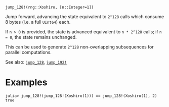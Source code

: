 ```
jump_128!(rng::Xoshiro, [n::Integer=1])
```

Jump forward, advancing the state equivalent to `2^128` calls which consume 8 bytes (i.e. a full `UInt64`) each.

If `n > 0` is provided, the state is advanced equivalent to `n * 2^128` calls; if `n = 0`, the state remains unchanged.

This can be used to generate `2^128` non-overlapping subsequences for parallel computations.

See also: [`jump_128`](@ref), [`jump_192!`](@ref)

# Examples

```julia-repl
julia> jump_128!(jump_128!(Xoshiro(1))) == jump_128!(Xoshiro(1), 2)
true
```
